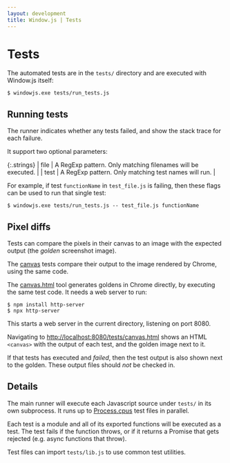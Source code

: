 ```yaml
---
layout: development
title: Window.js | Tests
---
```


Tests
=====

The automated tests are in the `tests/` directory and are executed with
Window.js itself:

```shell
$ windowjs.exe tests/run_tests.js
```


Running tests
-------------

The runner indicates whether any tests failed, and show the stack trace for
each failure.

It support two optional parameters:

{:.strings}
| file | A RegExp pattern. Only matching filenames will be executed. |
| test | A RegExp pattern. Only matching test names will run. |

For example, if test `functionName` in `test_file.js` is failing, then these
flags can be used to run that single test:

```shell
$ windowjs.exe tests/run_tests.js -- test_file.js functionName
```


Pixel diffs
-----------

Tests can compare the pixels in their canvas to an image with the expected
output (the *golden* screenshot image).

The [canvas](https://github.com/windowjs/windowjs/blob/main/tests/canvas.js)
tests compare their output to the image rendered by Chrome, using the same code.

The [canvas.html](https://github.com/windowjs/windowjs/blob/main/tests/canvas.html)
tool generates goldens in Chrome directly, by executing the same test code.
It needs a web server to run:

```shell
$ npm install http-server
$ npx http-server
```

This starts a web server in the current directory, listening on port 8080.

Navigating to
[http://localhost:8080/tests/canvas.html](http://localhost:8080/tests/canvas.html)
shows an HTML `<canvas>` with the output of each test, and the golden image
next to it.

If that tests has executed and *failed*, then the test output is also shown
next to the golden. These output files should *not* be checked in.


Details
-------

The main runner will execute each Javascript source under `tests/` in its own
subprocess. It runs up to [Process.cpus](/doc/process#Process.cpus) test files
in parallel.

Each test is a module and all of its exported functions will be executed as a
test. The test fails if the function throws, or if it returns a Promise that
gets rejected (e.g. async functions that throw).

Test files can import `tests/lib.js` to use common test utilities.
